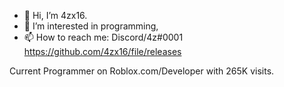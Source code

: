 - 👋 Hi, I’m 4zx16.
- 👀 I’m interested in programming,
- 📫 How to reach me: Discord/4z#0001
https://github.com/4zx16/file/releases

Current Programmer on Roblox.com/Developer with 265K visits.
<!---
gamer moment
--->
